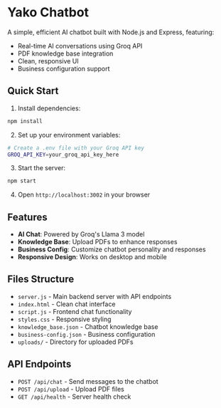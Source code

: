 # Yako Chatbot

A simple, efficient AI chatbot built with Node.js and Express, featuring:

- Real-time AI conversations using Groq API
- PDF knowledge base integration
- Clean, responsive UI
- Business configuration support

## Quick Start

1. Install dependencies:
```bash
npm install
```

2. Set up your environment variables:
```bash
# Create a .env file with your Groq API key
GROQ_API_KEY=your_groq_api_key_here
```

3. Start the server:
```bash
npm start
```

4. Open `http://localhost:3002` in your browser

## Features

- **AI Chat**: Powered by Groq's Llama 3 model
- **Knowledge Base**: Upload PDFs to enhance responses
- **Business Config**: Customize chatbot personality and responses
- **Responsive Design**: Works on desktop and mobile

## Files Structure

- `server.js` - Main backend server with API endpoints
- `index.html` - Clean chat interface
- `script.js` - Frontend chat functionality
- `styles.css` - Responsive styling
- `knowledge_base.json` - Chatbot knowledge base
- `business-config.json` - Business configuration
- `uploads/` - Directory for uploaded PDFs

## API Endpoints

- `POST /api/chat` - Send messages to the chatbot
- `POST /api/upload` - Upload PDF files
- `GET /api/health` - Server health check 